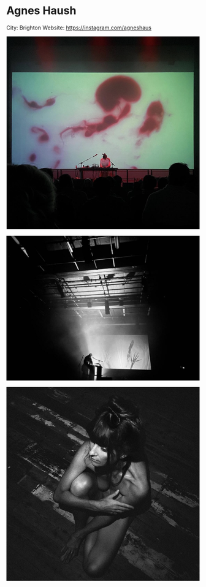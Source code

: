 # Agnes Haush

City: Brighton
Website: https://instagram.com/agneshaus

![Screenshot 2022-09-08 at 16.44.50.png](Agnes%20Haush%2021ef722c08d642689bab2619d0f0c9bb/Screenshot_2022-09-08_at_16.44.50.png)

![Screenshot 2022-09-08 at 16.44.58.png](Agnes%20Haush%2021ef722c08d642689bab2619d0f0c9bb/Screenshot_2022-09-08_at_16.44.58.png)

![Screenshot 2022-09-08 at 16.45.07.png](Agnes%20Haush%2021ef722c08d642689bab2619d0f0c9bb/Screenshot_2022-09-08_at_16.45.07.png)